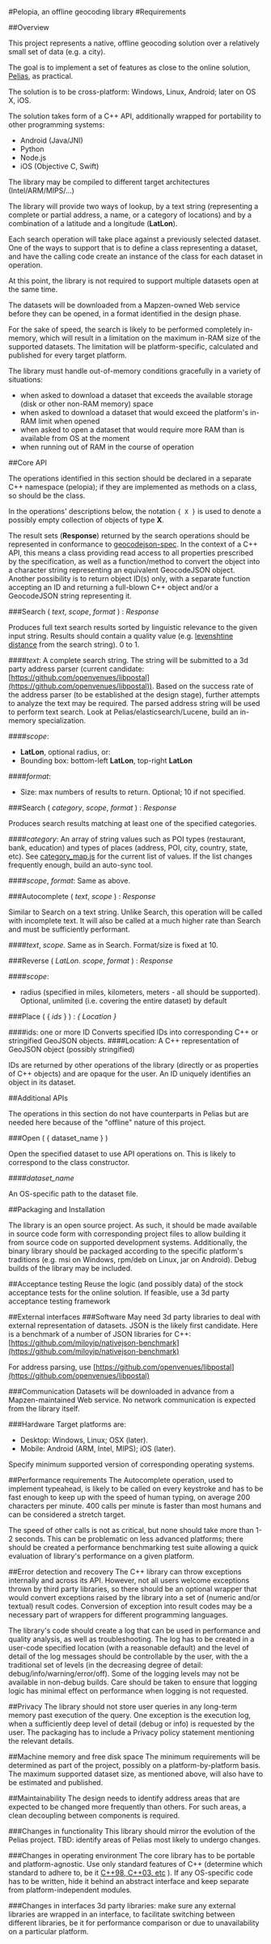 #Pelopia, an offline geocoding library
#Requirements

##Overview

This project represents a native, offline geocoding solution over a relatively small set of data (e.g. a city).

The goal is to implement a set of features as close to the online solution, [Pelias](https://github.com/pelias/api), as practical.

The solution is to be cross-platform: Windows, Linux, Android; later on OS X, iOS.

The solution takes form of a C++ API, additionally wrapped for portability to other programming systems:

- Android (Java/JNI)
- Python
- Node.js
- iOS (Objective C, Swift) 

The library may be compiled to different target architectures (Intel/ARM/MIPS/...)

The library will provide two ways of lookup, by a text string (representing a complete or partial address, a name, or a category of locations) and by a combination of a latitude and a longitude (**LatLon**). 

Each search operation will take place against a previously selected dataset. One of the ways to support that is to define a class representing a dataset, and have the calling code create an instance of the class for each dataset in operation. 

At this point, the library is not required to support multiple datasets open at the same time.  
    
The datasets will be downloaded from a Mapzen-owned Web service before they can be opened, in a format identified in the design phase.

For the sake of speed, the search is likely to be performed completely in-memory, which will result in a limitation on the maximum in-RAM size of the supported datasets. The limitation will be platform-specific, calculated and published for every target platform. 

The library must handle out-of-memory conditions gracefully in a variety of situations:

- when asked to download a dataset that exceeds the available storage (disk or other non-RAM memory) space
- when asked to download a dataset that would exceed the platform's in-RAM limit when opened
- when asked to open a dataset that would require more RAM than is available from OS at the moment
- when running out of RAM in the course of operation

##Core API

The operations identified in this section should be declared in a separate C++ namespace (pelopia); if they are implemented as methods on a class, so should be the class.

In the operations' descriptions below, the notation ```{ X }``` is used to denote a possibly empty collection of objects of type **X**.  

The result sets (**Response**) returned by the search operations should be represented in conformance to [geocodejson-spec](https://github.com/geocoders/geocodejson-spec). In the context of a C++ API, this means a class providing read access to all properties prescribed by the specification, as well as a function/method to convert the object into a character string representing an equivalent GeocodeJSON object. Another possibility is to return object ID(s) only, with a separate function accepting an ID and returning a full-blown C++ object and/or a GeocodeJSON string representing it.

###Search ( *text*, *scope*, *format* ) : *Response*

Produces full text search results sorted by linguistic relevance to the given input string. Results should contain a quality value (e.g. [levenshtine distance](https://en.wikipedia.org/wiki/Levenshtein_distance) from the search string). 0 to 1.

####*text*:
A complete search string.  The string will be submitted to a 3d party address parser (current candidate: [https://github.com/openvenues/libpostal](https://github.com/openvenues/libpostal)). Based on the success rate of the address parser (to be established at the design stage), further attempts to analyze the text may be required. 
The parsed address string will be used to perform text search. Look at Pelias/elasticsearch/Lucene, build an in-memory specialization.   

####*scope*:
- **LatLon**, optional radius, or:
- Bounding box: bottom-left **LatLon**, top-right **LatLon**

####*format*:
- Size: max numbers of results to return. Optional; 10 if not specified. 

###Search ( *category*, *scope*, *format* ) : *Response*

Produces search results matching at least one of the specified categories. 

####*category*:
An array of string values such as POI types (restaurant, bank, education) and types of places (address, POI, city, country, state, etc).
See [category_map.js](https://github.com/pelias/openstreetmap/blob/master/config/category_map.js) for the current list of values. If the list changes frequently enough, build an auto-sync tool.

####*scope*, *format*:
Same as above.

###Autocomplete ( *text*, *scope* ) : *Response*

Similar to Search on a text string. Unlike Search, this operation will be called with incomplete text. It will also be called at a much higher rate than Search and must be sufficiently performant.  

####*text*, *scope*.
Same as in Search. Format/size is fixed at 10.

###Reverse ( *LatLon*. *scope*, *format* ) : *Response*

####*scope*: 
- radius (specified in miles, kilometers, meters - all should be supported). Optional, unlimited (i.e. covering the entire dataset) by default

###Place ( { *ids* } ) : *{ Location }*

####ids: one or more ID
Converts specified IDs into corresponding C++ or stringified GeoJSON objects.
####Location: 
A C++ representation of GeoJSON object (possibly stringified) 

IDs are returned by other operations of the library (directly or as properties of C++ objects) and are opaque for the user. An ID uniquely identifies an object in its dataset.

##Additional APIs

The operations in this section do not have counterparts in Pelias but are needed here because of the "offline" nature of this project.
 
###Open ( { dataset_name } )

Open the specified dataset to use API operations on. This is likely to correspond to the class constructor.  

####*dataset_name*

An OS-specific path to the dataset file. 

##Packaging and Installation

The library is an open source project. As such, it should be made available in source code form with corresponding project files to allow building it from source code on supported development systems. 
Additionally, the binary library should be packaged according to the specific platform's traditions (e.g. msi on Windows, rpm/deb on Linux, jar on Android). Debug builds of the library may be included.     

##Acceptance testing
Reuse the logic (and possibly data) of the stock acceptance tests for the online solution. 
If feasible, use a 3d party acceptance testing framework

##External interfaces
###Software
May need 3d party libraries to deal with external representation of datasets. JSON is the likely first candidate. 
Here is a benchmark of a number of JSON libraries for C++: [https://github.com/miloyip/nativejson-benchmark](https://github.com/miloyip/nativejson-benchmark)

For address parsing, use [https://github.com/openvenues/libpostal](https://github.com/openvenues/libpostal)

###Communication
Datasets will be downloaded in advance from a Mapzen-maintained Web service. No network communication is expected from the library itself.  

###Hardware
Target platforms are:
 
- Desktop: Windows, Linux; OSX (later). 
- Mobile: Android (ARM, Intel, MIPS); iOS (later).

Specify minimum supported version of corresponding operating systems.

##Performance requirements
The Autocomplete operation, used to implement typeahead, is likely to be called on every keystroke and has to be fast enough to keep up with the speed of human typing, on average 200 characters per minute. 400 calls per minute is faster than most humans and can be considered a stretch target.

The speed of other calls is not as critical, but none should take more than 1-2 seconds. This can be problematic on less advanced platforms; there should be created a performance benchmarking test suite allowing a quick evaluation of library's performance on a given platform. 

##Error detection and recovery
The C++ library can throw exceptions internally and across its API. However, not all users welcome exceptions thrown by third party libraries, so there should be an optional wrapper that would convert exceptions raised by the library into a set of (numeric and/or textual) result codes.
Conversion of exception into result codes may be a necessary part of wrappers for different programming languages.

The library's code should create a log that can be used in performance and quality analysis, as well as troubleshooting. The log has to be created in a user-code specified location (with a reasonable default) and the level of detail of the log messages should be controllable by the user, with the a traditional set of levels (in the decreasing degree of detail: debug/info/warning/error/off). Some of the logging levels may not be available in non-debug builds. Care should be taken to ensure that logging logic has minimal effect on performance when logging is not requested. 

##Privacy
The library should not store user queries in any long-term memory past execution of the query. One exception is the execution log, when a sufficiently deep level of detail (debug or info) is requested by the user. The packaging has to include a Privacy policy statement mentioning the relevant details.

##Machine memory and free disk space
The minimum requirements will be determined as part of the project, possibly on a platform-by-platform basis. The maximum supported dataset size, as mentioned above, will also have to be estimated and published.

##Maintainability
The design needs to identify address areas that are expected to be changed more frequently than others. For such areas, a clean decoupling between components is required. 

###Changes in functionality
This library should mirror the evolution of the Pelias project. 
TBD: identify areas of Pelias most likely to undergo changes. 

###Changes in operating environment
The core library has to be portable and platform-agnostic. Use only standard features of C++ (determine which standard to adhere to, be it  [C++98, C++03, etc](https://en.wikipedia.org/wiki/C%2B%2B) ). If any OS-specific code has to be written, hide it behind an abstract interface and keep separate from platform-independent modules. 
 
###Changes in interfaces
3d party libraries: make sure any external libraries are wrapped in an interface, to facilitate switching between different libraries, be it for performance comparison or due to unavailability on a particular platform.

